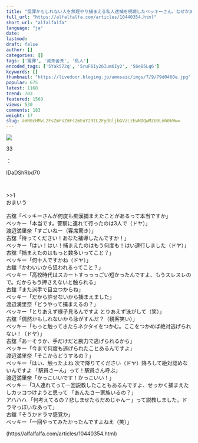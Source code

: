 ```yaml
---
title: "冤罪かもしれない人を無理やり捕まえる私人逮捕を視聴したベッキーさん、なぜか滅茶苦茶刺さってしまう… "
full_url: "https://alfalfalfa.com/articles/10440354.html"
short_url: "alfalfalfa"
language: "ja"
date: 
lastmod: 
draft: false
author: []
categories: []
tags: ['冤罪', '滅茶苦茶', '私人']
encoded_tags: ['5Yak572q', '5ruF6Iy26Ium6Iy2', '56eB5Lq6']
keywords: []
thumbnail: "https://livedoor.blogimg.jp/amosaic/imgs/7/9/79d0460e.jpg"
popular: 675
latest: 1168
trend: 703
featured: 1569
views: 530
comments: 183
weight: 17
slug: aHR0cHMvL2FsZmFsZmFsZmEuY29tL2FydGljbGVzLzEwNDQwMzU0Lmh0bWw=
---
```


![](https://livedoor.blogimg.jp/amosaic/imgs/7/9/79d0460e.jpg)

<div><p class='res_info'><p class='res_num'>33</p>：<p class='res_name'></p><p class='res_matome'><p class='res_id'>IDaDShRbd70</p></p></p><br> <p class='res_body_r1'>>>1<br> おまいう<br> <br> 古舘「ベッキーさんが何度も痴漢捕まえたことがあるって本当ですか」<br> ベッキー「本当です。警察に連れて行ったのは3人で（ドヤ）」<br> 渡辺満里奈「すごいねー（客席驚き）」<br> 古舘「待ってください！あなた補導したんですか！」<br> ベッキー「はい！はい！捕まえたのはもう何度も！はい連行しました（ドヤ）」<br> 古舘「捕まえたのはもっと数多いってこと？」<br> ベッキー「何十人ですかね（ドヤ）」<br> 古舘「かわいいから狙われるってこと？」<br> ベッキー「高校時代はスカートすっっっごい短かったんですよ、もうスレスレので。だからもう押さえないと触られる」<br> 古舘「また派手で目立つからね」<br> ベッキー「だから許せないから捕まえました」<br> 渡辺満里奈「どうやって捕まえるの？」<br> ベッキー「とりあえず様子見るんですよ とりあえず泳がして（笑）」<br> 古舘「偶然かもしれないから泳がすんだ？（観客笑い）」<br> ベッキー「もっと触ってきたらネクタイをつかむ。ここをつかめば絶対逃げられない！（ドヤ）」<br> 古舘「あーそうか、手だけだと腕力で逃げられるから」<br> ベッキー「今まで何度も逃げられたことあるんですよ」<br> 渡辺満里奈「そこからどうするの？」<br> ベッキー「はい、触ったよね 次で降りてください（ドヤ）降ろして絶対認めないんですよ 「駅員さーん」って！駅員さん呼ぶ」<br> 渡辺満里奈「かっこいいです！かっこいい！」<br> ベッキー「3人連れてって一回説教したこともあるんですよ、せっかく捕まえたしカッコつけようと思って 「あんたさー家族いるの？」<br> アハハハ 「何考えてるの？悲しませたらだめじゃんー」って説教しました。ドラマっぽいなあって」<br> 古舘「そうかドラマ感覚か」<br> ベッキー「一回やってみたかったんですよねえ（笑）」</p></div>

(https//alfalfalfa.com/articles/10440354.html)

